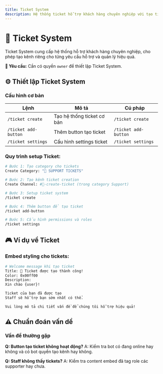 ```yaml
---
title: Ticket System
description: Hệ thống ticket hỗ trợ khách hàng chuyên nghiệp với tạo ticket, quản lý và theo dõi
---
```


# 🎫 Ticket System

Ticket System cung cấp hệ thống hỗ trợ khách hàng chuyên nghiệp, cho phép tạo kênh riêng cho từng yêu cầu hỗ trợ và quản lý hiệu quả.

<div className="callout callout-info">
  <strong>🔐 Yêu cầu:</strong> Cần có quyền <code>owner</code> để thiết lập Ticket System.
</div>

## ⚙️ Thiết lập Ticket System

### Cấu hình cơ bản

<table className="command-table">
  <thead>
    <tr>
      <th>Lệnh</th>
      <th>Mô tả</th>
      <th>Cú pháp</th>
    </tr>
  </thead>
  <tbody>
    <tr>
      <td><code>/ticket create</code></td>
      <td>Tạo hệ thống ticket cơ bản</td>
      <td><code>/ticket create</code></td>
    </tr>
    <tr>
      <td><code>/ticket add-button</code></td>
      <td>Thêm button tạo ticket</td>
      <td><code>/ticket add-button</code></td>
    </tr>
    <tr>
      <td><code>/ticket settings</code></td>
      <td>Cấu hình settings ticket</td>
      <td><code>/ticket settings</code></td>
    </tr>
  </tbody>
</table>

### Quy trình setup Ticket:

```bash
# Bước 1: Tạo category cho tickets
Create Category: "🎫 SUPPORT TICKETS"

# Bước 2: Tạo kênh ticket creation  
Create Channel: #🎫-create-ticket (trong category Support)

# Bước 3: Setup ticket system
/ticket create

# Bước 4: Thêm button để tạo ticket
/ticket add-button

# Bước 5: Cấu hình permissions và roles
/ticket settings
```

## 🎮 Ví dụ về Ticket

### Embed styling cho tickets:

```bash
# Welcome message khi tạo ticket
Title: 🎫 Ticket được tạo thành công!
Color: 0x00ff00
Description: 
Xin chào {user}! 

Ticket của bạn đã được tạo
Staff sẽ hỗ trợ bạn sớm nhất có thể.

Vui lòng mô tả chi tiết vấn đề để chúng tôi hỗ trợ hiệu quả!

```

## ⚠️ Chuẩn đoán vấn dề

### Vấn đề thường gặp

**Q: Button tạo ticket không hoạt động?**
A: Kiểm tra bot có đang online hay không và có bot quyền tạo kênh hay không.

**Q: Staff không thấy tickets?**
A: Kiểm tra content embed đã tag role các supporter hay chưa.
